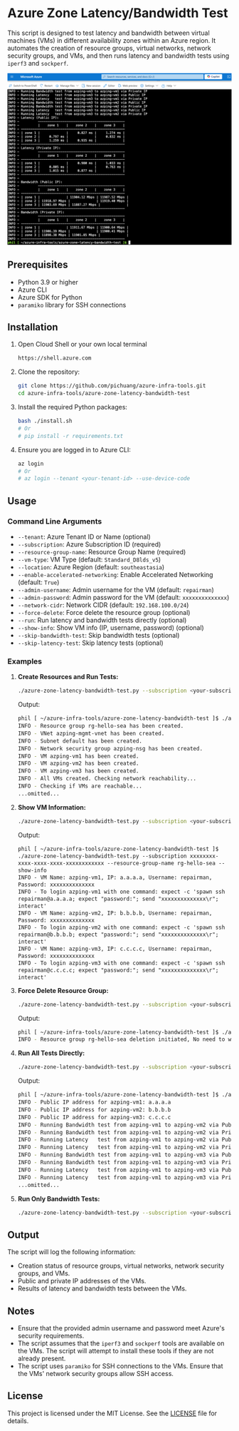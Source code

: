 # Azure Zone Latency/Bandwidth Test

This script is designed to test latency and bandwidth between virtual machines (VMs) in different availability zones within an Azure region. It automates the creation of resource groups, virtual networks, network security groups, and VMs, and then runs latency and bandwidth tests using `iperf3` and `sockperf`.

![](./images/screenshot.png)

## Prerequisites

- Python 3.9 or higher
- Azure CLI
- Azure SDK for Python
- `paramiko` library for SSH connections

## Installation

1. Open Cloud Shell or your own local terminal
    ```sh
    https://shell.azure.com
    ```

2. Clone the repository:
    ```sh
    git clone https://github.com/pichuang/azure-infra-tools.git
    cd azure-infra-tools/azure-zone-latency-bandwidth-test
    ```

3. Install the required Python packages:
    ```sh
    bash ./install.sh
    # Or
    # pip install -r requirements.txt
    ```

4. Ensure you are logged in to Azure CLI:
    ```sh
    az login
    # Or
    # az login --tenant <your-tenant-id> --use-device-code
    ```

## Usage

### Command Line Arguments

- `--tenant`: Azure Tenant ID or Name (optional)
- `--subscription`: Azure Subscription ID (required)
- `--resource-group-name`: Resource Group Name (required)
- `--vm-type`: VM Type (default: `Standard_D8lds_v5`)
- `--location`: Azure Region (default: `southeastasia`)
- `--enable-accelerated-networking`: Enable Accelerated Networking (default: `True`)
- `--admin-username`: Admin username for the VM (default: `repairman`)
- `--admin-password`: Admin password for the VM (default: `xxxxxxxxxxxxxx`)
- `--network-cidr`: Network CIDR (default: `192.168.100.0/24`)
- `--force-delete`: Force delete the resource group (optional)
- `--run`: Run latency and bandwidth tests directly (optional)
- `--show-info`: Show VM info (IP, username, password) (optional)
- `--skip-bandwidth-test`: Skip bandwidth tests (optional)
- `--skip-latency-test`: Skip latency tests (optional)

### Examples

1. **Create Resources and Run Tests:**
    ```sh
    ./azure-zone-latency-bandwidth-test.py --subscription <your-subscription-id> --resource-group-name rg-hello-sea
    ```

    Output:
    ```sh
    phil [ ~/azure-infra-tools/azure-zone-latency-bandwidth-test ]$ ./azure-zone-latency-bandwidth-test.py --subscription xxxxxxxx-xxxx-xxxx-xxxx-xxxxxxxxxxxx --resource-group-name rg-hello-sea
    INFO - Resource group rg-hello-sea has been created.
    INFO - VNet azping-mgmt-vnet has been created.
    INFO - Subnet default has been created.
    INFO - Network security group azping-nsg has been created.
    INFO - VM azping-vm1 has been created.
    INFO - VM azping-vm2 has been created.
    INFO - VM azping-vm3 has been created.
    INFO - All VMs created. Checking network reachability...
    INFO - Checking if VMs are reachable...
    ...omitted...
    ```

2. **Show VM Information:**
    ```sh
    ./azure-zone-latency-bandwidth-test.py --subscription <your-subscription-id> --resource-group-name rg-hello-sea --show-info
    ```

    Output:
    ```
    phil [ ~/azure-infra-tools/azure-zone-latency-bandwidth-test ]$ ./azure-zone-latency-bandwidth-test.py --subscription xxxxxxxx-xxxx-xxxx-xxxx-xxxxxxxxxxxx --resource-group-name rg-hello-sea --show-info
    INFO - VM Name: azping-vm1, IP: a.a.a.a, Username: repairman, Password: xxxxxxxxxxxxxx
    INFO - To login azping-vm1 with one command: expect -c 'spawn ssh repairman@a.a.a.a; expect "password:"; send "xxxxxxxxxxxxxx\r"; interact'
    INFO - VM Name: azping-vm2, IP: b.b.b.b, Username: repairman, Password: xxxxxxxxxxxxxx
    INFO - To login azping-vm2 with one command: expect -c 'spawn ssh repairman@b.b.b.b; expect "password:"; send "xxxxxxxxxxxxxx\r"; interact'
    INFO - VM Name: azping-vm3, IP: c.c.c.c, Username: repairman, Password: xxxxxxxxxxxxxx
    INFO - To login azping-vm3 with one command: expect -c 'spawn ssh repairman@c.c.c.c; expect "password:"; send "xxxxxxxxxxxxxx\r"; interact'
    ```

3. **Force Delete Resource Group:**
    ```sh
    ./azure-zone-latency-bandwidth-test.py --subscription <your-subscription-id> --resource-group-name rg-hello-sea --force-delete
    ```

    Output:
    ```sh
    phil [ ~/azure-infra-tools/azure-zone-latency-bandwidth-test ]$ ./azure-zone-latency-bandwidth-test.py --subscription xxxxxxxx-xxxx-xxxx-xxxx-xxxxxxxxxxxx --resource-group-name rg-hello-sea --force-delete
    INFO - Resource group rg-hello-sea deletion initiated, No need to wait for the deletion to complete
    ```

4. **Run All Tests Directly:**
    ```sh
    ./azure-zone-latency-bandwidth-test.py --subscription <your-subscription-id> --resource-group-name rg-hello-sea --run
    ```

    Output:
    ```sh
    phil [ ~/azure-infra-tools/azure-zone-latency-bandwidth-test ]$ ./azure-zone-latency-bandwidth-test.py --subscription 0a4374d1-bc72-46f6-a4ae-a9d8401369db --resource-group-name rg-hello-sea --run 
    INFO - Public IP address for azping-vm1: a.a.a.a
    INFO - Public IP address for azping-vm2: b.b.b.b
    INFO - Public IP address for azping-vm3: c.c.c.c
    INFO - Running Bandwidth test from azping-vm1 to azping-vm2 via Public IP
    INFO - Running Bandwidth test from azping-vm1 to azping-vm2 via Private IP
    INFO - Running Latency   test from azping-vm1 to azping-vm2 via Public IP
    INFO - Running Latency   test from azping-vm1 to azping-vm2 via Private IP
    INFO - Running Bandwidth test from azping-vm1 to azping-vm3 via Public IP
    INFO - Running Bandwidth test from azping-vm1 to azping-vm3 via Private IP
    INFO - Running Latency   test from azping-vm1 to azping-vm3 via Public IP
    INFO - Running Latency   test from azping-vm1 to azping-vm3 via Private IP
    ...omitted...
    ```

5. **Run Only Bandwidth Tests:**
    ```sh
    ./azure-zone-latency-bandwidth-test.py --subscription <your-subscription-id> --resource-group-name rg-zone-test --skip-latency-test
    ```

## Output

The script will log the following information:
- Creation status of resource groups, virtual networks, network security groups, and VMs.
- Public and private IP addresses of the VMs.
- Results of latency and bandwidth tests between the VMs.

## Notes

- Ensure that the provided admin username and password meet Azure's security requirements.
- The script assumes that the `iperf3` and `sockperf` tools are available on the VMs. The script will attempt to install these tools if they are not already present.
- The script uses `paramiko` for SSH connections to the VMs. Ensure that the VMs' network security groups allow SSH access.

## License

This project is licensed under the MIT License. See the [LICENSE](../LICENSE) file for details.